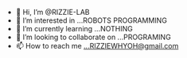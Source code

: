 - 👋 Hi, I’m @RIZZIE-LAB
- 👀 I’m interested in ...ROBOTS PROGRAMMING 
- 🌱 I’m currently learning ...NOTHING
- 💞️ I’m looking to collaborate on ...PROGRAMING 
- 📫 How to reach me ...RIZZIEWHYOH@gmail.com

<!---
RIZZIE-LAB/RIZZIE-LAB is a ✨ special ✨ repository because its `README.md` (this file) appears on your GitHub profile.
You can click the Preview link to take a look at your changes.
--->
